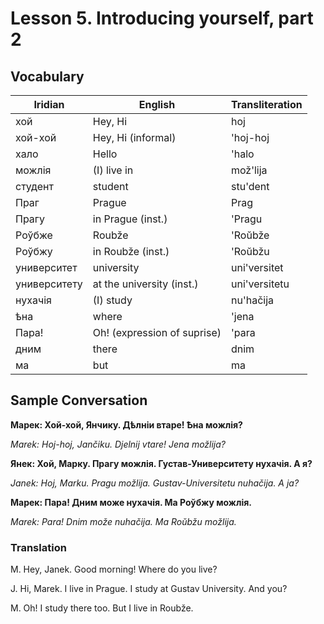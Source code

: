 # Lesson 5. Introducing yourself, part 2

## Vocabulary
| Iridian | English | Transliteration |
|---------|---------|-----------------|
| хой | Hey, Hi | hoj |
| хой-хой | Hey, Hi (informal) | 'hoj-hoj |
| хало | Hello | 'halo |
| можлія | (I) live in | mož'lija |
| студент | student | stu'dent |
| Праг | Prague | Prag |
| Прагу | in Prague (inst.) | 'Pragu |
| Роўбже | Roubže | 'Roŭbže |
| Роўбжу | in Roubže (inst.) | 'Roŭbžu |
| университет | university | uni'versitet |
| университету | at the university (inst.) | uni'versitetu |
| нухачія | (I) study | nu'hačija |
| ѣна | where | 'jena |
| Пара! | Оh! (expression of suprise) | 'para |
| дним | there | dnim |
| ма | but | ma |


## Sample Conversation

**Марек: Хой-хой, Янчику. Дѣлніи втаре! Ѣна можлія?**

*Marek: Hoj-hoj, Jančiku. Djelnij vtare! Jena možlija?*

**Янек: Хой, Марку. Прагу можлія. Густав-Университету нухачія. А я?**

*Janek: Hoj, Marku. Pragu možlija. Gustav-Universitetu nuhačija. A ja?*

**Марек: Пара! Дним може нухачія. Ма Роўбжу можлія.**

*Marek: Para! Dnim može nuhačija. Ma Roŭbžu možlija.*

### Translation

M. Hey, Janek. Good morning! Where do you live?

J. Hi, Marek. I live in Prague. I study at Gustav University. And you?

M. Oh! I study there too. But I live in Roubže.

